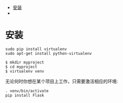 <!-- TOC depthFrom:1 depthTo:6 withLinks:1 updateOnSave:1 orderedList:0 -->

- [安装](#安装)
- [](#)

<!-- /TOC -->

# 安装
```
sudo pip install virtualenv  
sudo apt-get install python-virtualenv

$ mkdir myproject
$ cd myproject
$ virtualenv venv
```
无论何时你想在某个项目上工作，只需要激活相应的环境:  
```
. venv/bin/activate
pip install Flask
```

#
